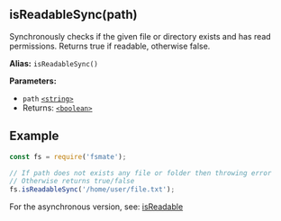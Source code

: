 ## isReadableSync(path)

Synchronously checks if the given file or directory exists and has read permissions. Returns true if readable, otherwise false.

**Alias:** `isReadableSync()`

**Parameters:**

- `path` [`<string>`](https://developer.mozilla.org/en-US/docs/Web/JavaScript/Data_structures#String_type)
- Returns: [`<boolean>`](https://developer.mozilla.org/en-US/docs/Web/JavaScript/Guide/Data_structures#boolean_type)

## Example

```js
const fs = require('fsmate');

// If path does not exists any file or folder then throwing error
// Otherwise returns true/false
fs.isReadableSync('/home/user/file.txt');
```

For the asynchronous version, see: [isReadable](./isReadable.md)